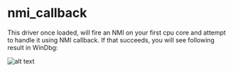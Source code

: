 # nmi_callback
This driver once loaded, will fire an NMI on your first cpu core and attempt to handle it using NMI callback.
If that succeeds, you will see following result in WinDbg:

![alt text](https://github.com/cryotb/nmi_callback/blob/master/demo.PNG)
